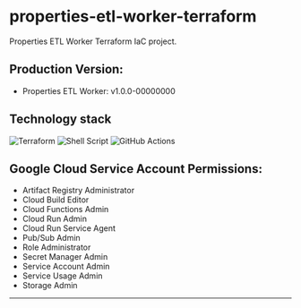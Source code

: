# properties-etl-worker-terraform
Properties ETL Worker Terraform IaC project.

## Production Version:
* Properties ETL Worker: <!-- etl-prd-start -->v1.0.0-00000000<!-- etl-prd-end -->

## Technology stack

![Terraform](https://img.shields.io/badge/terraform-%235835CC.svg?logo=terraform&logoColor=white)
![Shell Script](https://img.shields.io/badge/shell_script-%23121011.svg?logo=gnu-bash&logoColor=white)
![GitHub Actions](https://img.shields.io/badge/githubactions-%232671E5.svg?logo=githubactions&logoColor=white)

## Google Cloud Service Account Permissions:
* Artifact Registry Administrator
* Cloud Build Editor
* Cloud Functions Admin
* Cloud Run Admin
* Cloud Run Service Agent
* Pub/Sub Admin
* Role Administrator
* Secret Manager Admin
* Service Account Admin
* Service Usage Admin
* Storage Admin

***

